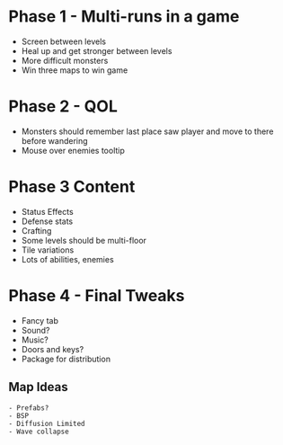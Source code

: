 # Phase 1 - Multi-runs in a game
- Screen between levels
- Heal up and get stronger between levels
- More difficult monsters 
- Win three maps to win game

# Phase 2 - QOL
- Monsters should remember last place saw player and move to there before wandering
- Mouse over enemies tooltip

# Phase 3 Content
- Status Effects
- Defense stats
- Crafting
- Some levels should be multi-floor
- Tile variations
- Lots of abilities, enemies

# Phase 4 - Final Tweaks
- Fancy tab
- Sound?
- Music?
- Doors and keys?
- Package for distribution

## Map Ideas
    - Prefabs?
    - BSP
    - Diffusion Limited
    - Wave collapse
